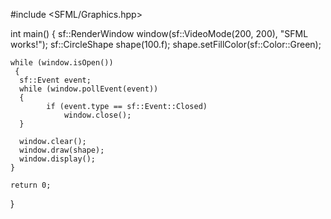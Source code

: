 #include <SFML/Graphics.hpp>

int main() 
{
    sf::RenderWindow window(sf::VideoMode(200, 200), "SFML works!");
    sf::CircleShape shape(100.f);
    shape.setFillColor(sf::Color::Green);

    while (window.isOpen()) 
     {
      sf::Event event;
      while (window.pollEvent(event)) 
      {
            if (event.type == sf::Event::Closed)
                window.close();
      }

      window.clear();
      window.draw(shape);
      window.display();
    }

    return 0;
}
